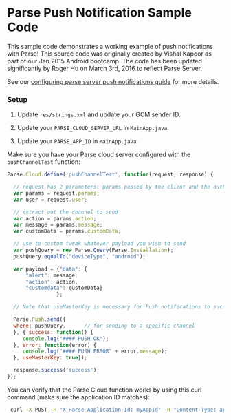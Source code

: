 # Parse Push Notification Sample Code

This sample code demonstrates a working example of push notifications with Parse! This source code was originally created by Vishal Kapoor as part of our Jan 2015 Android bootcamp. The code has been updated significantly by Roger Hu on March 3rd, 2016 to reflect Parse Server.

See our [configuring parse server push notifications guide](https://guides.codepath.com/android/Configuring-a-Parse-Server#enabling-push-notifications) for more details.

### Setup

1. Update `res/strings.xml` and update your GCM sender ID.

2. Update your `PARSE_CLOUD_SERVER_URL` in `MainApp.java`.

3. Update your `PARSE_APP_ID` in `MainApp.java`.

Make sure you have your Parse cloud server configured with the `pushChannelTest` function:

```javascript
Parse.Cloud.define('pushChannelTest', function(request, response) {

  // request has 2 parameters: params passed by the client and the authorized user
  var params = request.params;
  var user = request.user;

  // extract out the channel to send
  var action = params.action;
  var message = params.message;
  var customData = params.customData;

  // use to custom tweak whatever payload you wish to send
  var pushQuery = new Parse.Query(Parse.Installation);
  pushQuery.equalTo("deviceType", "android");

  var payload = {"data": {
      "alert": message,
      "action": action,
      "customdata": customData}
                };

  // Note that useMasterKey is necessary for Push notifications to succeed.

  Parse.Push.send({
  where: pushQuery,      // for sending to a specific channel                                                                                                                                 data: payload,
  }, { success: function() {
     console.log("#### PUSH OK");
  }, error: function(error) {
     console.log("#### PUSH ERROR" + error.message);
  }, useMasterKey: true});

  response.success('success');
});

```

You can verify that the Parse Cloud function works by using this curl command (make sure the application ID matches):

```bash
 curl -X POST -H "X-Parse-Application-Id: myAppId" -H "Content-Type: application/json" -d '{"action": "SEND_PUSH", "message": "hello", "customData": "My message"}' https://yourappname.herokuapp.com/parse/functions/pushChannelTest
```
